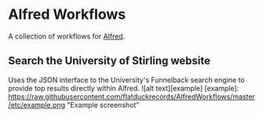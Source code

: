 # Alfred Workflows
A collection of workflows for [Alfred](https://www.alfredapp.com/).

## Search the University of Stirling website
Uses the JSON interface to the University's Funnelback search engine to provide top results directly within Alfred.
![alt text][example]
[example]: https://raw.githubusercontent.com/flatduckrecords/AlfredWorkflows/master/etc/example.png "Example screenshot"
